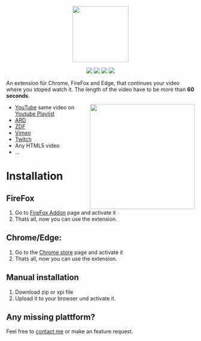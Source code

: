 <p align="center">
<img src="https://www.bit01.de/wp-content/uploads/2021/11/Logo_trans.png" height="150" />
</p>

<p align="center">
<img src="https://img.shields.io/chrome-web-store/users/nlbiijlalckdjibflknamcbhonniglkl?label=chrome%20users"> <img src="https://img.shields.io/amo/users/any-video-resume?label=firefox%20users&logoColor=orange"> <img src="https://img.shields.io/chrome-web-store/v/nlbiijlalckdjibflknamcbhonniglkl"> <img src="https://img.shields.io/amo/v/any-video-resume">
</p>

An extension für Chrome, FireFox and Edge, that continues your video where you stoped watch it. The length of the video have to be more than **60 seconds**.

<img align="right" src="https://www.bit01.de/wp-content/uploads/2021/11/Banner_Gross.png" width="280" />

* [YouTube](https://www.youtube.com/watch?v=Hc6gCU-bq-Q) same video on [Youtube Playlist](https://www.youtube.com/watch?v=Hc6gCU-bq-Q&list=PLQoEXblyEqhAl_KVJZzp3_V8VG-iSKVPs&index=13)
* [ARD](https://www.ardmediathek.de/video/hessenschau-extra/querdenker-demo-in-kassel/hr-fernsehen/Y3JpZDovL2hyLW9ubGluZS8xMzA2NTk/)
* [ZDF](https://www.zdf.de/serien/tod-von-freunden/tod-von-freunden-darum-geht-es-100.html)
* [Vimeo](https://vimeo.com/259411563)
* [Twitch](https://www.twitch.tv/videos/981250660)
* Any HTML5 video
* ...

# Installation

## FireFox

1. Go to [FireFox Addon](https://addons.mozilla.org/de/firefox/addon/any-video-resume/) page and activate it
2. Thats all, now you can use the extension.

## Chrome/Edge: 

1. Go to the [Chrome store](https://chrome.google.com/webstore/detail/nlbiijlalckdjibflknamcbhonniglkl) page and activate it
2. Thats all, now you can use the extension.

## Manual installation

1. Download zip or xpi file
2. Upload it to your browser und activate  it.

## Any missing plattform?

Feel free to [contact me](https://www.bit01.de/kontakt/) or make an feature request.
